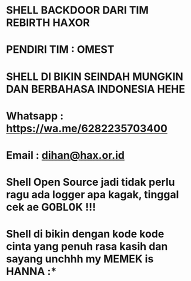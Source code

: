 # SHELL BACKDOOR DARI TIM REBIRTH HAXOR 
# PENDIRI TIM : OMEST
# SHELL DI BIKIN SEINDAH MUNGKIN DAN BERBAHASA INDONESIA HEHE
# Whatsapp : https://wa.me/6282235703400
# Email : dihan@hax.or.id
# Shell Open Source jadi tidak perlu ragu ada logger apa kagak, tinggal cek ae G0BL0K !!!
# Shell di bikin dengan kode kode cinta yang penuh rasa kasih dan sayang unchhh my MEMEK is HANNA :*

